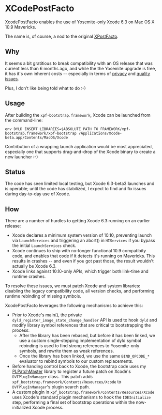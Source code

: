 # XCodePostFacto

XcodePostFacto enables the use of Yosemite-only Xcode 6.3 on Mac OS X 10.9 Mavericks. 

The name is, of course, a nod to the original [XPostFacto](https://en.wikipedia.org/wiki/XPostFacto).

## Why

It seems a bit gratitious to break compatibility with an OS release that was current less than 6 months ago, and while the the Yosemite upgrade is free, it has it's own inherent costs -- especially in terms of [privacy](https://fix-macosx.com/) and [quality](http://mjtsai.com/blog/2015/01/06/apples-software-quality-continued/) [issues](http://mjtsai.com/blog/2014/10/11/apples-software-quality-decline/).

Plus, I don't like being told what to do :-)

## Usage

After building the `xpf-bootstrap.framework`, Xcode can be launched from the command-line:

    env DYLD_INSERT_LIBRARIES=$ABSOLUTE_PATH_TO_FRAMEWORK/xpf-bootstrap.framework/xpf-bootstrap /Applications/Xcode-beta.app/Contents/MacOS/Xcode

Contribution of a wrapping launch application would be most appreciated, especially one that supports drag-and-drop of the Xcode binary to create a new launcher :-)

## Status

The code has seen limited local testing, but Xcode 6.3-beta3 launches and is operable; until the code has stabilized, I expect to find and fix issues during day-to-day use of Xcode.

## How

There are a number of hurdles to getting Xcode 6.3 running on an earlier release:

* Xcode declares a minimum system version of 10.10, preventing launch via `LaunchServices` and triggering an abort() in `HIServices` if you bypass the initial `LaunchServices` check.
* Xcode continues to ship with no-longer functional 10.9 compatibity code, and enables that code if it detects it's running on Mavericks. This results in crashes -- and even if you got past those, the result wouldn't actually be Xcode 6.3.
* Xcode links against 10.10-only APIs, which trigger both link-time and runtime crashes.

To resolve these issues, we must patch Xcode and system libraries: disabling the legacy compatibility code, all version checks, and performing runtime rebinding of missing symbols.

XcodePostFacto leverages the following mechanisms to achieve this:

* Prior to Xcode's main(), the private `dyld_register_image_state_change_handler` API is used to hook `dyld` and modify library symbol references that are critical to bootstrapping the process:
	*  After the library has been rebased, but before it has been linked, we use a custom single-stepping implementation of dyld symbol rebinding is used to find strong references to Yosemite-only symbols, and rewrite them as weak references.
	* Once the library has been linked, we use the same `BIND_OPCODE_*` evaluator to rebind symbols to our custom replacements.
* Before handing control back to Xcode, the bootstrap code uses my [PLPatchMaster](https://opensource.plausible.coop/src/projects/PLTP/repos/plpatchmaster/browse) library to register a future patch on Xcode's `DVTPlugInManager` class. This patch adds `xpf_bootstrap.framework/Contents/Resources/Xcode` to `DVTPlugInManager`'s plugin search path. 
* A custom plugin in `xpf_bootstrap.framework/Contents/Resources/Xcode` uses Xcode's standard plugin mechanisms to hook the `IDEInitialize` step, performing a final set of bootstrap operations within the now-initialized Xcode process.